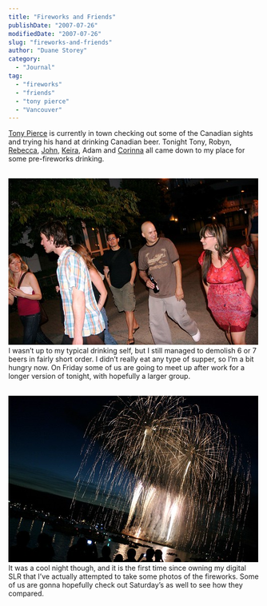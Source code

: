 ```yaml
---
title: "Fireworks and Friends"
publishDate: "2007-07-26"
modifiedDate: "2007-07-26"
slug: "fireworks-and-friends"
author: "Duane Storey"
category:
  - "Journal"
tag:
  - "fireworks"
  - "friends"
  - "tony pierce"
  - "Vancouver"
---
```


[Tony Pierce](http://tonypierce.com/blog/bloggy.htm) is currently in town checking out some of the Canadian sights and trying his hand at drinking Canadian beer. Tonight Tony, Robyn, [Rebecca](http://www.miss604.com), [John](http://www.audihertz.net/blog), [Keira](http://www.keira-anne.com), Adam and [Corinna](http://www.gusgreeper.com/) all came down to my place for some pre-fireworks drinking.

  
[  
![](_images/fireworks-and-friends-1.jpg)  ](http://www.flickr.com/photos/duanestorey/902246583/)  
I wasn’t up to my typical drinking self, but I still managed to demolish 6 or 7 beers in fairly short order. I didn’t really eat any type of supper, so I’m a bit hungry now. On Friday some of us are going to meet up after work for a longer version of tonight, with hopefully a larger group.

  
[  
![](_images/fireworks-and-friends-2.jpg)  ](http://www.flickr.com/photos/duanestorey/902239563/)  
It was a cool night though, and it is the first time since owning my digital SLR that I’ve actually attempted to take some photos of the fireworks. Some of us are gonna hopefully check out Saturday’s as well to see how they compared.